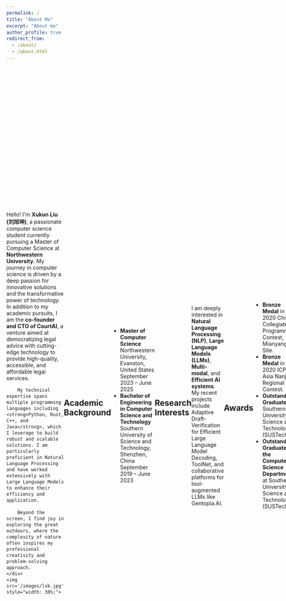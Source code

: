 ```yaml
---
permalink: /
title: "About Me"
excerpt: "About me"
author_profile: true
redirect_from: 
  - /about/
  - /about.html
---
```


<div style="display: flex; align-items: center; justify-content: space-between;">
    <div style="width: 70%;">
        Hello! I'm <strong>Xukun Liu (刘旭坤)</strong>, a passionate computer science student currently pursuing a Master of Computer Science at <strong>Northwestern University</strong>. My journey in computer science is driven by a deep passion for innovative solutions and the transformative power of technology. In addition to my academic pursuits, I am the <strong>co-founder and CTO of CourtAI</strong>, a venture aimed at democratizing legal advice with cutting-edge technology to provide high-quality, accessible, and affordable legal services. 

        My technical expertise spans multiple programming languages including <strong>Python, Rust, C++, and Java</strong>, which I leverage to build robust and scalable solutions. I am particularly proficient in Natural Language Processing and have worked extensively with Large Language Models to enhance their efficiency and application. 

        Beyond the screen, I find joy in exploring the great outdoors, where the complexity of nature often inspires my professional creativity and problem-solving approach.
    </div>
    <img src='/images/lxk.jpg' style="width: 30%;">
</div>



## Academic Background
- **Master of Computer Science**  
  Northwestern University, Evanston, United States  
  September 2023 – June 2025
- **Bachelor of Engineering in Computer Science and Technology**  
  Southern University of Science and Technology, Shenzhen, China  
  September 2019 – June 2023

## Research Interests
I am deeply interested in **Natural Language Processing (NLP)**, **Large Language Models (LLMs)**, **Multi-modal**, and **Efficient AI systems**. My recent projects include Adaptive Draft-Verification for Efficient Large Language Model Decoding, ToolNet, and collaborative platforms for tool-augmented LLMs like Gentopia.AI.

## Awards
- **Bronze Medal** in 2020 China Collegiate Programming Contest, Mianyang Site.
- **Bronze Medal** in the 2020 ICPC Asia Nanjing Regional Contest.
- **Outstanding Graduate** of Southern University of Science and Technology (SUSTech).
- **Outstanding Graduate of the Computer Science Department** at Southern University of Science and Technology (SUSTech).


## News and Updates
- **🚀 July 2024**: We launched *ADED*, an innovative framework designed to significantly enhance the decoding speed and efficiency of large language models. See our website [here](https://sites.google.com/view/aded-page/home)!
- **🚀 July 2024**: Our paper *LawLLM* is accepted at the 33rd ACM International Conference on Information and Knowledge Management (CIKM 2024) . See you in Boise!🌎
- **👉 October 2023**: The companion paper of *Gentopia* was accepted by #EMNLP 23. See you in Singapore! 🦙🌎
- **🏅 September 2023**: Honored to be a reviewer for *AAAI 2024*. Excited to contribute to this prestigious conference! 🌟
- **🎓 June 2023**: Started my Master's program at Northwestern University.
- **🏅 June 2023**: Awarded Outstanding Graduate of Southern University of Science and Technology (SUSTech).
- **🏅 June 2023**: Recognized as the Outstanding Graduate of the Computer Science Department at Southern University of Science and Technology (SUSTech).
- **🔧 June 2022 - July 2022**: Interned as a Software Development Engineer at Huawei Technology, where I worked on designing neural networks for beam information recovery.

Feel free to connect with me through my GitHub: [liuxukun2000](https://github.com/liuxukun2000)

<script type="text/javascript" id="clustrmaps" src="//clustrmaps.com/map_v2.js?d=VHcp5QgDECUlVEmORVOjneijpMUS_BK3FsNM5Tmsg1k&cl=ffffff&w=a"></script>